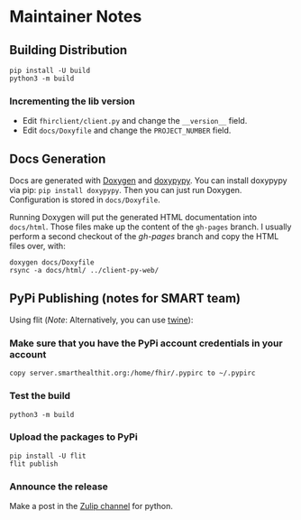 # Maintainer Notes

## Building Distribution

    pip install -U build
    python3 -m build

### Incrementing the lib version

- Edit `fhirclient/client.py` and change the `__version__` field.
- Edit `docs/Doxyfile` and change the `PROJECT_NUMBER` field.

## Docs Generation

Docs are generated with [Doxygen](https://www.doxygen.nl/)
and [doxypypy](https://github.com/Feneric/doxypypy).
You can install doxypypy via pip: `pip install doxypypy`.
Then you can just run Doxygen. Configuration is stored in `docs/Doxyfile`.

Running Doxygen will put the generated HTML documentation into `docs/html`.
Those files make up the content of the `gh-pages` branch.
I usually perform a second checkout of the _gh-pages_ branch and copy the HTML files over, with:

    doxygen docs/Doxyfile
    rsync -a docs/html/ ../client-py-web/

## PyPi Publishing (notes for SMART team)

Using flit (*Note*: Alternatively, you can use [twine](https://twine.readthedocs.io/)):

### Make sure that you have the PyPi account credentials in your account

    copy server.smarthealthit.org:/home/fhir/.pypirc to ~/.pypirc

### Test the build

    python3 -m build

### Upload the packages to PyPi

    pip install -U flit
    flit publish

### Announce the release

Make a post in the [Zulip channel](https://chat.fhir.org/#narrow/stream/179218-python) for python.